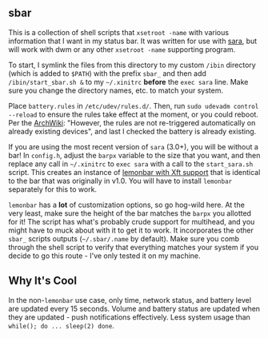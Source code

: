 sbar
-----
This is a collection of shell scripts that `xsetroot -name` with various information that I want in my status bar. It was written for use with [sara](https://github.com/gitluin/sara), but will work with dwm or any other `xsetroot -name` supporting program.

To start, I symlink the files from this directory to my custom `/ibin` directory (which is added to `$PATH`) with the prefix `sbar_` and then add `/ibin/start_sbar.sh &` to my `~/.xinitrc` **before** the `exec sara` line. Make sure you change the directory names, etc. to match your system.

Place `battery.rules` in `/etc/udev/rules.d/`. Then, run `sudo udevadm control --reload` to ensure the rules take effect at the moment, or you could reboot. Per the [ArchWiki](https://wiki.archlinux.org/index.php/Udev): "However, the rules are not re-triggered automatically on already existing devices", and last I checked the battery is already existing.

If you are using the most recent version of `sara` (3.0+), you will be without a bar! In `config.h`, adjust the `barpx` variable to the size that you want, and then replace any call in `~/.xinitrc` to `exec sara` with a call to the `start_sara.sh` script. This creates an instance of [lemonbar with Xft support](https://github.com/krypt-n/bar) that is identical to the bar that was originally in v1.0. You will have to install `lemonbar` separately for this to work.

`lemonbar` has a **lot** of customization options, so go hog-wild here. At the very least, make sure the height of the bar matches the `barpx` you allotted for it! The script has what's probably crude support for multihead, and you might have to muck about with it to get it to work. It incorporates the other `sbar_` scripts outputs (`~/.sbar/.name` by default). Make sure you comb through the shell script to verify that everything matches your system if you decide to go this route - I've only tested it on my machine.

## Why It's Cool
In the non-`lemonbar` use case, only time, network status, and battery level are updated every 15 seconds. Volume and battery status are updated when they are updated - push notifications effectively. Less system usage than ``while(); do ... sleep(2) done``.
